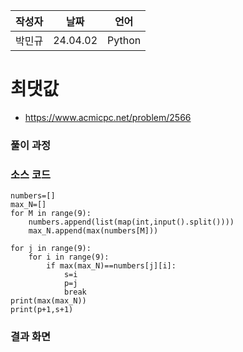 | 작성자  |   날짜   | 언어    |
| ------- | --------- | ------- |
| 박민규    | 24.04.02  | Python  |

# 최댓값

 - https://www.acmicpc.net/problem/2566


### 풀이 과정  



### 소스 코드

```
numbers=[]
max_N=[]
for M in range(9):
    numbers.append(list(map(int,input().split())))
    max_N.append(max(numbers[M]))

for j in range(9):
    for i in range(9):
        if max(max_N)==numbers[j][i]:
            s=i
            p=j
            break
print(max(max_N))       
print(p+1,s+1)
```

### 결과 화면
